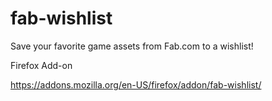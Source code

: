 # fab-wishlist
Save your favorite game assets from Fab.com to a wishlist!

Firefox Add-on 

https://addons.mozilla.org/en-US/firefox/addon/fab-wishlist/
